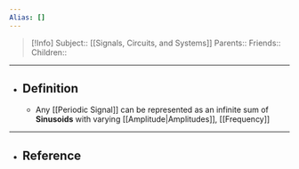 ```yaml
---
Alias: []
---
```

> [!Info]
> Subject:: [[Signals, Circuits, and Systems]]
> Parents:: 
> Friends:: 
> Children:: 
---
- ## Definition
	- Any [[Periodic Signal]] can be represented as an infinite sum of **Sinusoids** with varying [[Amplitude|Amplitudes]], [[Frequency]]
---
- ## Reference